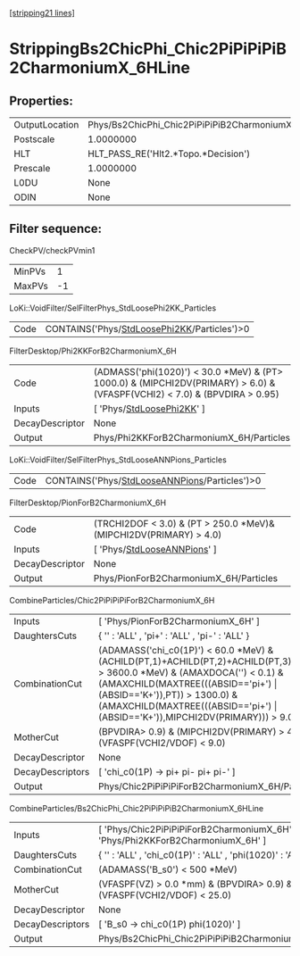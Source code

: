 [[stripping21 lines]](./stripping21-index)

# StrippingBs2ChicPhi_Chic2PiPiPiPiB2CharmoniumX_6HLine

## Properties:

|                |                                                             |
|----------------|-------------------------------------------------------------|
| OutputLocation | Phys/Bs2ChicPhi_Chic2PiPiPiPiB2CharmoniumX_6HLine/Particles |
| Postscale      | 1.0000000                                                   |
| HLT            | HLT_PASS_RE('Hlt2.\*Topo.\*Decision')                       |
| Prescale       | 1.0000000                                                   |
| L0DU           | None                                                        |
| ODIN           | None                                                        |

## Filter sequence:

CheckPV/checkPVmin1

|        |     |
|--------|-----|
| MinPVs | 1   |
| MaxPVs | -1  |

LoKi::VoidFilter/SelFilterPhys_StdLoosePhi2KK_Particles

|      |                                                                                              |
|------|----------------------------------------------------------------------------------------------|
| Code | CONTAINS('Phys/[StdLoosePhi2KK](./stripping21-commonparticles-stdloosephi2kk)/Particles')\>0 |

FilterDesktop/Phi2KKForB2CharmoniumX_6H

|                 |                                                                                                                                |
|-----------------|--------------------------------------------------------------------------------------------------------------------------------|
| Code            | (ADMASS('phi(1020)') \< 30.0 \*MeV) & (PT\> 1000.0) & (MIPCHI2DV(PRIMARY) \> 6.0) & (VFASPF(VCHI2) \< 7.0) & (BPVDIRA \> 0.95) |
| Inputs          | [ 'Phys/[StdLoosePhi2KK](./stripping21-commonparticles-stdloosephi2kk)' ]                                                    |
| DecayDescriptor | None                                                                                                                           |
| Output          | Phys/Phi2KKForB2CharmoniumX_6H/Particles                                                                                       |

LoKi::VoidFilter/SelFilterPhys_StdLooseANNPions_Particles

|      |                                                                                                  |
|------|--------------------------------------------------------------------------------------------------|
| Code | CONTAINS('Phys/[StdLooseANNPions](./stripping21-commonparticles-stdlooseannpions)/Particles')\>0 |

FilterDesktop/PionForB2CharmoniumX_6H

|                 |                                                                                 |
|-----------------|---------------------------------------------------------------------------------|
| Code            | (TRCHI2DOF \< 3.0) & (PT \> 250.0 \*MeV)& (MIPCHI2DV(PRIMARY) \> 4.0)           |
| Inputs          | [ 'Phys/[StdLooseANNPions](./stripping21-commonparticles-stdlooseannpions)' ] |
| DecayDescriptor | None                                                                            |
| Output          | Phys/PionForB2CharmoniumX_6H/Particles                                          |

CombineParticles/Chic2PiPiPiPiForB2CharmoniumX_6H

|                  |                                                                                                                                                                                                                                                                                                  |
|------------------|--------------------------------------------------------------------------------------------------------------------------------------------------------------------------------------------------------------------------------------------------------------------------------------------------|
| Inputs           | [ 'Phys/PionForB2CharmoniumX_6H' ]                                                                                                                                                                                                                                                             |
| DaughtersCuts    | { '' : 'ALL' , 'pi+' : 'ALL' , 'pi-' : 'ALL' }                                                                                                                                                                                                                                                   |
| CombinationCut   | (ADAMASS('chi_c0(1P)') \< 60.0 \*MeV) & (ACHILD(PT,1)+ACHILD(PT,2)+ACHILD(PT,3)+ACHILD(PT,4) \> 3600.0 \*MeV) & (AMAXDOCA('') \< 0.1) & (AMAXCHILD(MAXTREE(((ABSID=='pi+') \| (ABSID=='K+')),PT)) \> 1300.0) & (AMAXCHILD(MAXTREE(((ABSID=='pi+') \| (ABSID=='K+')),MIPCHI2DV(PRIMARY))) \> 9.0) |
| MotherCut        | (BPVDIRA\> 0.9) & (MIPCHI2DV(PRIMARY) \> 4.0) & (VFASPF(VCHI2/VDOF) \< 9.0)                                                                                                                                                                                                                      |
| DecayDescriptor  | None                                                                                                                                                                                                                                                                                             |
| DecayDescriptors | [ 'chi_c0(1P) -\> pi+ pi- pi+ pi-' ]                                                                                                                                                                                                                                                           |
| Output           | Phys/Chic2PiPiPiPiForB2CharmoniumX_6H/Particles                                                                                                                                                                                                                                                  |

CombineParticles/Bs2ChicPhi_Chic2PiPiPiPiB2CharmoniumX_6HLine

|                  |                                                                                  |
|------------------|----------------------------------------------------------------------------------|
| Inputs           | [ 'Phys/Chic2PiPiPiPiForB2CharmoniumX_6H' , 'Phys/Phi2KKForB2CharmoniumX_6H' ] |
| DaughtersCuts    | { '' : 'ALL' , 'chi_c0(1P)' : 'ALL' , 'phi(1020)' : 'ALL' }                      |
| CombinationCut   | (ADAMASS('B_s0') \< 500 \*MeV)                                                   |
| MotherCut        | (VFASPF(VZ) \> 0.0 \*mm) & (BPVDIRA\> 0.9) & (VFASPF(VCHI2/VDOF) \< 25.0)        |
| DecayDescriptor  | None                                                                             |
| DecayDescriptors | [ 'B_s0 -\> chi_c0(1P) phi(1020)' ]                                            |
| Output           | Phys/Bs2ChicPhi_Chic2PiPiPiPiB2CharmoniumX_6HLine/Particles                      |
